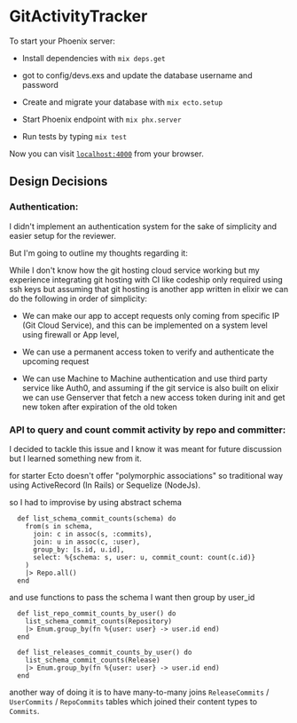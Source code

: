 
# GitActivityTracker

  

To start your Phoenix server:

  

* Install dependencies with `mix deps.get`

* got to config/devs.exs and update the database username and password

* Create and migrate your database with `mix ecto.setup`

* Start Phoenix endpoint with `mix phx.server`

* Run tests by typing `mix test`

  

Now you can visit [`localhost:4000`](http://localhost:4000) from your browser.

  

## Design Decisions
  

### Authentication:

I didn't implement an authentication system for the sake of simplicity and easier setup for the reviewer.

But I'm going to outline my thoughts regarding it:

While I don't know how the git hosting cloud service working but my experience integrating git hosting with CI like codeship only required using ssh keys but assuming that git hosting is another app written in elixir we can do the following in order of simplicity:

 - We can make our app to accept requests only coming from specific IP
   (Git Cloud Service), and this can be implemented on a system level
   using firewall or App level,
   
  - We can use a permanent access token to verify and authenticate the
   upcoming request
   
   - We can use Machine to Machine authentication and use third party
   service like Auth0, and assuming if the git service is also built on
   elixir we can use Genserver that fetch a new access token during init
   and get new token after expiration of the old token


### API to query and count commit activity by repo and committer:

I decided to tackle this issue and I know it was meant for future discussion but I learned something new from it.

for starter Ecto doesn't offer "polymorphic associations" so traditional way using ActiveRecord (In Rails) or Sequelize (NodeJs).

so I had to improvise by using abstract schema

```
  def list_schema_commit_counts(schema) do
    from(s in schema,
      join: c in assoc(s, :commits),
      join: u in assoc(c, :user),
      group_by: [s.id, u.id],
      select: %{schema: s, user: u, commit_count: count(c.id)}
    )
    |> Repo.all()
  end
```

and use functions to pass the schema I want then group by user_id
```
  def list_repo_commit_counts_by_user() do
    list_schema_commit_counts(Repository)
    |> Enum.group_by(fn %{user: user} -> user.id end)
  end

  def list_releases_commit_counts_by_user() do
    list_schema_commit_counts(Release)
    |> Enum.group_by(fn %{user: user} -> user.id end)
  end
```

another way of doing it is to have many-to-many joins `ReleaseCommits` / `UserCommits` / `RepoCommits` tables which joined their content types to `Commits`.